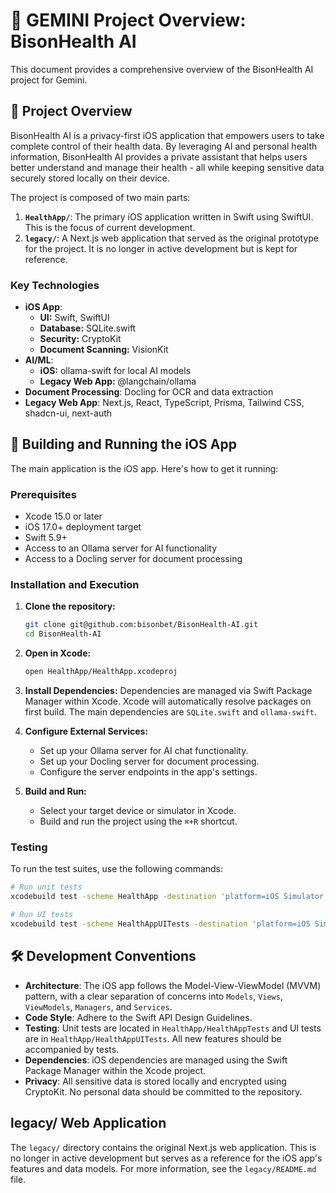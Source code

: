 # 💎 GEMINI Project Overview: BisonHealth AI

This document provides a comprehensive overview of the BisonHealth AI project for Gemini.

## 🌟 Project Overview

BisonHealth AI is a privacy-first iOS application that empowers users to take complete control of their health data. By leveraging AI and personal health information, BisonHealth AI provides a private assistant that helps users better understand and manage their health - all while keeping sensitive data securely stored locally on their device.

The project is composed of two main parts:

1.  **`HealthApp/`**: The primary iOS application written in Swift using SwiftUI. This is the focus of current development.
2.  **`legacy/`**: A Next.js web application that served as the original prototype for the project. It is no longer in active development but is kept for reference.

### Key Technologies

- **iOS App**: 
    - **UI:** Swift, SwiftUI
    - **Database:** SQLite.swift
    - **Security:** CryptoKit
    - **Document Scanning:** VisionKit
- **AI/ML**: 
    - **iOS:** ollama-swift for local AI models
    - **Legacy Web App:** @langchain/ollama
- **Document Processing**: Docling for OCR and data extraction
- **Legacy Web App**: Next.js, React, TypeScript, Prisma, Tailwind CSS, shadcn-ui, next-auth

## 🚀 Building and Running the iOS App

The main application is the iOS app. Here's how to get it running:

### Prerequisites

- Xcode 15.0 or later
- iOS 17.0+ deployment target
- Swift 5.9+
- Access to an Ollama server for AI functionality
- Access to a Docling server for document processing

### Installation and Execution

1.  **Clone the repository:**
    ```bash
    git clone git@github.com:bisonbet/BisonHealth-AI.git
    cd BisonHealth-AI
    ```

2.  **Open in Xcode:**
    ```bash
    open HealthApp/HealthApp.xcodeproj
    ```

3.  **Install Dependencies:**
    Dependencies are managed via Swift Package Manager within Xcode. Xcode will automatically resolve packages on first build. The main dependencies are `SQLite.swift` and `ollama-swift`.

4.  **Configure External Services:**
    - Set up your Ollama server for AI chat functionality.
    - Set up your Docling server for document processing.
    - Configure the server endpoints in the app's settings.

5.  **Build and Run:**
    - Select your target device or simulator in Xcode.
    - Build and run the project using the `⌘+R` shortcut.

### Testing

To run the test suites, use the following commands:

```bash
# Run unit tests
xcodebuild test -scheme HealthApp -destination 'platform=iOS Simulator,name=iPhone 16'

# Run UI tests
xcodebuild test -scheme HealthAppUITests -destination 'platform=iOS Simulator,name=iPhone 16'
```

## 🛠️ Development Conventions

- **Architecture**: The iOS app follows the Model-View-ViewModel (MVVM) pattern, with a clear separation of concerns into `Models`, `Views`, `ViewModels`, `Managers`, and `Services`.
- **Code Style**: Adhere to the Swift API Design Guidelines.
- **Testing**: Unit tests are located in `HealthApp/HealthAppTests` and UI tests are in `HealthApp/HealthAppUITests`. All new features should be accompanied by tests.
- **Dependencies**: iOS dependencies are managed using the Swift Package Manager within the Xcode project.
- **Privacy**: All sensitive data is stored locally and encrypted using CryptoKit. No personal data should be committed to the repository.

##  legacy/ Web Application

The `legacy/` directory contains the original Next.js web application. This is no longer in active development but serves as a reference for the iOS app's features and data models. For more information, see the `legacy/README.md` file.